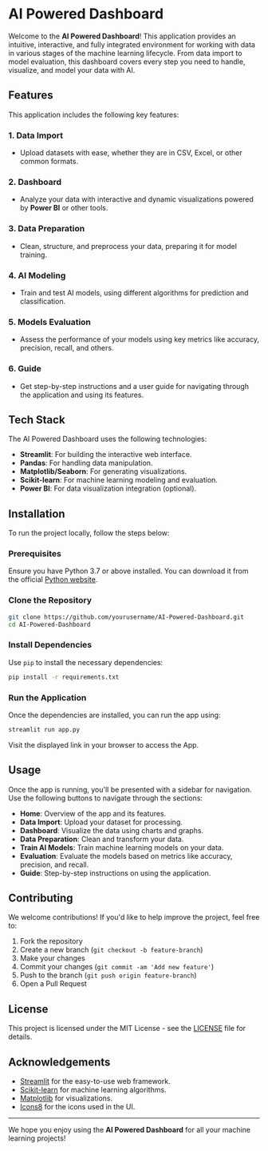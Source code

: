 # AI Powered Dashboard

Welcome to the **AI Powered Dashboard**! This application provides an intuitive, interactive, and fully integrated environment for working with data in various stages of the machine learning lifecycle. From data import to model evaluation, this dashboard covers every step you need to handle, visualize, and model your data with AI.

## Features

This application includes the following key features:

### 1. **Data Import**
   - Upload datasets with ease, whether they are in CSV, Excel, or other common formats.

### 2. **Dashboard**
   - Analyze your data with interactive and dynamic visualizations powered by **Power BI** or other tools.

### 3. **Data Preparation**
   - Clean, structure, and preprocess your data, preparing it for model training.

### 4. **AI Modeling**
   - Train and test AI models, using different algorithms for prediction and classification.

### 5. **Models Evaluation**
   - Assess the performance of your models using key metrics like accuracy, precision, recall, and others.

### 6. **Guide**
   - Get step-by-step instructions and a user guide for navigating through the application and using its features.

## Tech Stack

The AI Powered Dashboard uses the following technologies:

- **Streamlit**: For building the interactive web interface.
- **Pandas**: For handling data manipulation.
- **Matplotlib/Seaborn**: For generating visualizations.
- **Scikit-learn**: For machine learning modeling and evaluation.
- **Power BI**: For data visualization integration (optional).

## Installation

To run the project locally, follow the steps below:

### Prerequisites
Ensure you have Python 3.7 or above installed. You can download it from the official [Python website](https://www.python.org/downloads/).

### Clone the Repository

```bash
git clone https://github.com/yourusername/AI-Powered-Dashboard.git
cd AI-Powered-Dashboard
```

### Install Dependencies

Use `pip` to install the necessary dependencies:

```bash
pip install -r requirements.txt
```

### Run the Application

Once the dependencies are installed, you can run the app using:

```bash
streamlit run app.py
```

Visit the displayed link in your browser to access the App.

## Usage

Once the app is running, you'll be presented with a sidebar for navigation. Use the following buttons to navigate through the sections:

- **Home**: Overview of the app and its features.
- **Data Import**: Upload your dataset for processing.
- **Dashboard**: Visualize the data using charts and graphs.
- **Data Preparation**: Clean and transform your data.
- **Train AI Models**: Train machine learning models on your data.
- **Evaluation**: Evaluate the models based on metrics like accuracy, precision, and recall.
- **Guide**: Step-by-step instructions on using the application.

## Contributing

We welcome contributions! If you'd like to help improve the project, feel free to:

1. Fork the repository
2. Create a new branch (`git checkout -b feature-branch`)
3. Make your changes
4. Commit your changes (`git commit -am 'Add new feature'`)
5. Push to the branch (`git push origin feature-branch`)
6. Open a Pull Request

## License

This project is licensed under the MIT License - see the [LICENSE](LICENSE) file for details.

## Acknowledgements

- [Streamlit](https://streamlit.io) for the easy-to-use web framework.
- [Scikit-learn](https://scikit-learn.org) for machine learning algorithms.
- [Matplotlib](https://matplotlib.org) for visualizations.
- [Icons8](https://icons8.com) for the icons used in the UI.

---

We hope you enjoy using the **AI Powered Dashboard** for all your machine learning projects!

